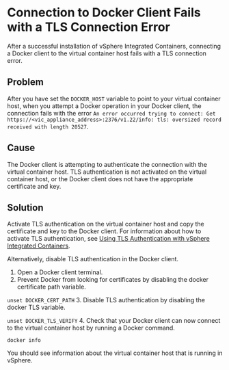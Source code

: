 # Connection to Docker Client Fails with a TLS Connection Error #
After a successful installation of vSphere Integrated Containers, connecting a Docker client to the virtual container host fails with a TLS connection error.

## Problem ##
After you have set the `DOCKER_HOST` variable to point to your virtual container host, when you attempt a Docker operation in your Docker client, the connection fails with the error `An error occurred trying to connect: Get https://<vic_appliance_address>:2376/v1.22/info: tls: oversized record received with length 20527`.

## Cause ##
The Docker client is attempting to authenticate the connection with the virtual container host. TLS authentication is not activated on the virtual container host, or the Docker client does not have the appropriate certificate and key.

## Solution ##
Activate TLS authentication on the virtual container host and copy the certificate and key to the Docker client. For information about how to activate TLS authentication, see [Using TLS Authentication with vSphere Integrated Containers](using_tls_with_vic.md).

Alternatively, disable TLS authentication in the Docker client. 

1. Open a Docker client terminal.
2. Prevent Docker from looking for certificates by disabling the docker certificate path variable.

 `unset DOCKER_CERT_PATH` 
3. Disable TLS authentication by disabling the docker TLS variable. 

 `unset DOCKER_TLS_VERIFY` 
4. Check that your Docker client can now connect to the virtual container host by running a Docker command. 

 `docker info` 

 You should see information about the virtual container host that is running in vSphere.